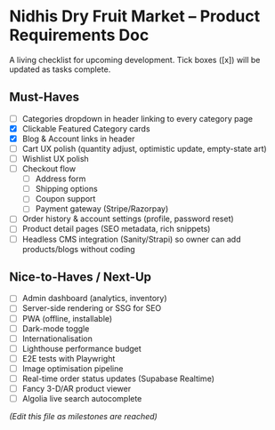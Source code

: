# Nidhis Dry Fruit Market – Product Requirements Doc

A living checklist for upcoming development. Tick boxes (\[x]) will be updated as tasks complete.

## Must-Haves
- [ ] Categories dropdown in header linking to every category page
- [x] Clickable Featured Category cards
- [x] Blog & Account links in header
- [ ] Cart UX polish (quantity adjust, optimistic update, empty-state art)
- [ ] Wishlist UX polish
- [ ] Checkout flow
  - [ ] Address form
  - [ ] Shipping options
  - [ ] Coupon support
  - [ ] Payment gateway (Stripe/Razorpay)
- [ ] Order history & account settings (profile, password reset)
- [ ] Product detail pages (SEO metadata, rich snippets)
- [ ] Headless CMS integration (Sanity/Strapi) so owner can add products/blogs without coding

## Nice-to-Haves / Next-Up
- [ ] Admin dashboard (analytics, inventory)
- [ ] Server-side rendering or SSG for SEO
- [ ] PWA (offline, installable)
- [ ] Dark-mode toggle
- [ ] Internationalisation
- [ ] Lighthouse performance budget
- [ ] E2E tests with Playwright
- [ ] Image optimisation pipeline
- [ ] Real-time order status updates (Supabase Realtime)
- [ ] Fancy 3-D/AR product viewer
- [ ] Algolia live search autocomplete

*(Edit this file as milestones are reached)*

